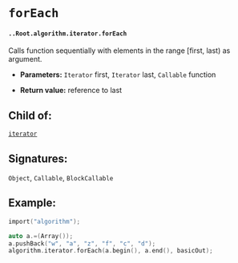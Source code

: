 # `forEach`

#### `..Root.algorithm.iterator.forEach`

Calls function sequentially with elements in the range [first, last) as argument.

* **Parameters:** `Iterator` first, `Iterator` last, `Callable` function

* **Return value:** reference to last

## Child of:

[`iterator`](docs..Root.algorithm.iterator.md)

## Signatures:

`Object`, `Callable`, `BlockCallable`

## Example:

```c
import("algorithm");

auto a.=(Array());
a.pushBack("w", "a", "z", "f", "c", "d");
algorithm.iterator.forEach(a.begin(), a.end(), basicOut);
```